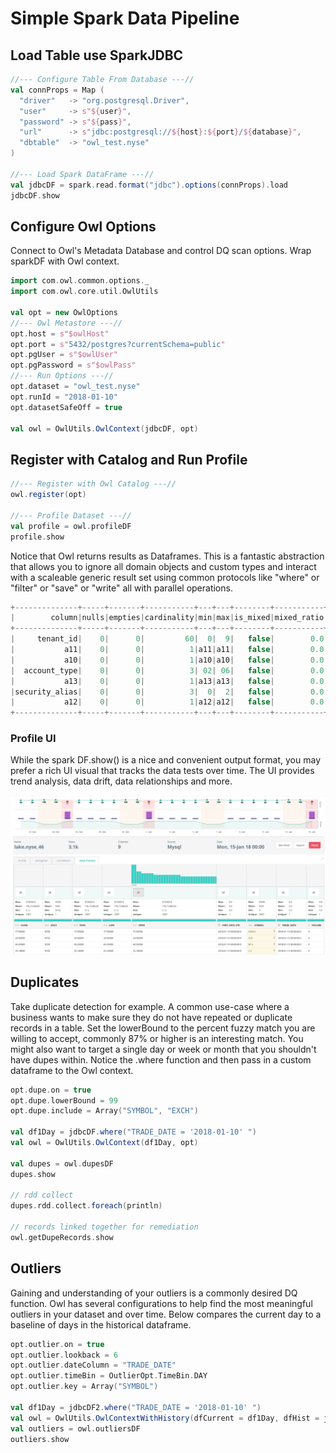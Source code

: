 # Simple Spark Data Pipeline

## Load Table use SparkJDBC

```scala
//--- Configure Table From Database ---// 
val connProps = Map (
  "driver"   -> "org.postgresql.Driver",
  "user"     -> s"${user}",
  "password" -> s"${pass}",
  "url"      -> s"jdbc:postgresql://${host}:${port}/${database}",
  "dbtable"  -> "owl_test.nyse"
)

//--- Load Spark DataFrame ---//
val jdbcDF = spark.read.format("jdbc").options(connProps).load
jdbcDF.show
```

## Configure Owl Options

Connect to Owl's Metadata Database and control DQ scan options.  Wrap sparkDF with Owl context.

```scala
import com.owl.common.options._
import com.owl.core.util.OwlUtils

val opt = new OwlOptions
//--- Owl Metastore ---//
opt.host = s"$owlHost"
opt.port = s"5432/postgres?currentSchema=public"
opt.pgUser = s"$owlUser"
opt.pgPassword = s"$owlPass"
//--- Run Options ---//
opt.dataset = "owl_test.nyse"
opt.runId = "2018-01-10"
opt.datasetSafeOff = true

val owl = OwlUtils.OwlContext(jdbcDF, opt)
```

## Register with Catalog and Run Profile

```scala
//--- Register with Owl Catalog ---//
owl.register(opt)

//--- Profile Dataset ---//
val profile = owl.profileDF
profile.show
```

Notice that Owl returns results as Dataframes.  This is a fantastic abstraction that allows you to ignore all domain objects and custom types and interact with a scaleable generic result set using common protocols like "where" or "filter" or "save" or "write" all with parallel operations. 

```scala
+--------------+-----+-------+-----------+---+---+--------+-----------+------+----+------+-------+-------+------+----+---------+
|        column|nulls|empties|cardinality|min|max|is_mixed|mixed_ratio|   Int|Long|String|Decimal|Boolean|Double|Date|Timestamp|
+--------------+-----+-------+-----------+---+---+--------+-----------+------+----+------+-------+-------+------+----+---------+
|     tenant_id|    0|      0|         60|  0|  9|   false|        0.0|100000|   0|     0|      0|      0|     0|   0|        0|
|           a11|    0|      0|          1|a11|a11|   false|        0.0|     0|   0|100000|      0|      0|     0|   0|        0|
|           a10|    0|      0|          1|a10|a10|   false|        0.0|     0|   0|100000|      0|      0|     0|   0|        0|
|  account_type|    0|      0|          3| 02| 06|   false|        0.0|100000|   0|     0|      0|      0|     0|   0|        0|
|           a13|    0|      0|          1|a13|a13|   false|        0.0|     0|   0|100000|      0|      0|     0|   0|        0|
|security_alias|    0|      0|          3|  0|  2|   false|        0.0|100000|   0|     0|      0|      0|     0|   0|        0|
|           a12|    0|      0|          1|a12|a12|   false|        0.0|     0|   0|100000|      0|      0|     0|   0|        0|
+--------------+-----+-------+-----------+---+---+--------+-----------+------+----+------+-------+-------+------+----+---------+
```

### Profile UI

While the spark DF.show\(\) is a nice and convenient output format, you may prefer a rich UI visual that tracks the data tests over time.  The UI provides trend analysis, data drift, data relationships and more.

![](../../.gitbook/assets/owl-profiler.png)

## Duplicates

Take duplicate detection for example.  A common use-case where a business wants to make sure they do not have repeated or duplicate records in a table.  Set the lowerBound to the percent fuzzy match you are willing to accept, commonly 87% or higher is an interesting match.  You might also want to target a single day or week or month that you shouldn't have dupes within.  Notice the .where function and then pass in a custom dataframe to the Owl context.

```scala
opt.dupe.on = true
opt.dupe.lowerBound = 99
opt.dupe.include = Array("SYMBOL", "EXCH")

val df1Day = jdbcDF.where("TRADE_DATE = '2018-01-10' ")
val owl = OwlUtils.OwlContext(df1Day, opt)

val dupes = owl.dupesDF
dupes.show

// rdd collect
dupes.rdd.collect.foreach(println)

// records linked together for remediation
owl.getDupeRecords.show
```

## Outliers

Gaining and understanding of your outliers is a commonly desired DQ function.  Owl has several configurations to help find the most meaningful outliers in your dataset and over time.   Below compares the current day to a baseline of days in the historical dataframe.

```scala
opt.outlier.on = true
opt.outlier.lookback = 6
opt.outlier.dateColumn = "TRADE_DATE"
opt.outlier.timeBin = OutlierOpt.TimeBin.DAY
opt.outlier.key = Array("SYMBOL")

val df1Day = jdbcDF2.where("TRADE_DATE = '2018-01-10' ")
val owl = OwlUtils.OwlContextWithHistory(dfCurrent = df1Day, dfHist = jdbcDF2, opt = opt)
val outliers = owl.outliersDF
outliers.show
```

